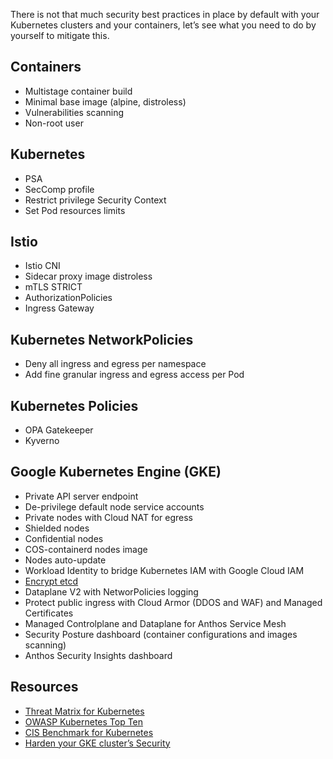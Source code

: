 There is not that much security best practices in place by default with your Kubernetes clusters and your containers, let’s see what you need to do by yourself to mitigate this.

## Containers

- Multistage container build
- Minimal base image (alpine, distroless)
- Vulnerabilities scanning
- Non-root user

## Kubernetes

- PSA
- SecComp profile
- Restrict privilege Security Context
- Set Pod resources limits

## Istio

- Istio CNI
- Sidecar proxy image distroless
- mTLS STRICT
- AuthorizationPolicies
- Ingress Gateway

## Kubernetes NetworkPolicies

- Deny all ingress and egress per namespace
- Add fine granular ingress and egress access per Pod

## Kubernetes Policies

- OPA Gatekeeper
- Kyverno

## Google Kubernetes Engine (GKE)

- Private API server endpoint
- De-privilege default node service accounts
- Private nodes with Cloud NAT for egress
- Shielded nodes
- Confidential nodes
- COS-containerd nodes image
- Nodes auto-update
- Workload Identity to bridge Kubernetes IAM with Google Cloud IAM
- [Encrypt etcd](https://cloud.google.com/kubernetes-engine/docs/how-to/encrypting-secrets)
- Dataplane V2 with NetworPolicies logging
- Protect public ingress with Cloud Armor (DDOS and WAF) and Managed Certificates
- Managed Controlplane and Dataplane for Anthos Service Mesh
- Security Posture dashboard (container configurations and images scanning)
- Anthos Security Insights dashboard

## Resources

- [Threat Matrix for Kubernetes](http://aka.ms/KubernetesThreatMatrix)
- [OWASP Kubernetes Top Ten](https://owasp.org/www-project-kubernetes-top-ten/)
- [CIS Benchmark for Kubernetes](https://www.cisecurity.org/benchmark/kubernetes)
- [Harden your GKE cluster’s Security](https://cloud.google.com/kubernetes-engine/docs/how-to/hardening-your-cluster)

